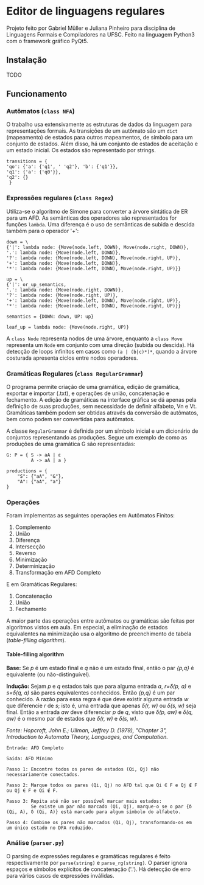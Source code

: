 # Editor de linguagens regulares
Projeto feito por Gabriel Müller e Juliana Pinheiro para disciplina de Linguagens Formais e Compiladores na UFSC. Feito na linguagem Python3 com o framework gráfico PyQt5.

## Instalação
TODO
## Funcionamento

### Autômatos (`class NFA`)
O trabalho usa extensivamente as estruturas de dados da linguagem para representações formais. As transições de um autômato são um `dict` (mapeamento) de estados para outros mapeamentos, de símbolo para um conjunto de estados. Além disso, há um conjunto de estados de aceitação e um estado inicial. Os estados são representado por strings.

    transitions = {
    'qo': {'a': {'q1', ' 'q2'}, 'b': {'q1'}},
    'q1': {'a': {'q0'}},
    'q2': {}
     }
### Expressões regulares (`class Regex`)
Utiliza-se o algoritmo de Simone para converter a árvore sintática de ER para um AFD. As semânticas dos operadores são representados for funções `lambda`. Uma diferença é o uso de semânticas de subida e descida também para o operador '+':

    down = \
    {'|': lambda node: {Move(node.left, DOWN), Move(node.right, DOWN)},
    '.': lambda node: {Move(node.left, DOWN)},
    '?': lambda node: {Move(node.left, DOWN), Move(node.right, UP)},
    '+': lambda node: {Move(node.left, DOWN)},
    '*': lambda node: {Move(node.left, DOWN), Move(node.right, UP)}}
        
    up = \
    {'|': or_up_semantics,
    '.': lambda node: {Move(node.right, DOWN)},
    '?': lambda node: {Move(node.right, UP)},
    '+': lambda node: {Move(node.left, DOWN), Move(node.right, UP)},
    '*': lambda node: {Move(node.left, DOWN), Move(node.right, UP)}}
    
    semantics = {DOWN: down, UP: up}
    
    leaf_up = lambda node: {Move(node.right, UP)}

A `class Node` representa nodos de uma árvore, enquanto a `class Move` representa um `Node` em conjunto com uma direção (subida ou descida). Há detecção de loops infinitos em casos como `(a | (b|c)*)*`, quando a árvore costurada apresenta ciclos entre nodos operadores.
### Gramáticas Regulares (`class RegularGrammar`)
O programa permite criação de uma gramática, edição de gramática, exportar e importar (.txt), e operações de união, concatenação e fechamento. A edição de gramáticas na interface gráfica se dá apenas pela definição de suas produções, sem necessidade de definir alfabeto, Vn e Vt. Gramáticas também podem ser obtidas através da conversão de autômatos, bem como podem ser convertidas para autômatos.

A classe `RegularGrammar` é definida por um símbolo inicial e um dicionário de conjuntos representando as produções. Segue um exemplo de como as produções de uma gramática G são representadas:
    
    G: P = { S -> aA | ε 
             A -> aA | a }

    productions = {
        "S": {"aA", "&"},
        "A": {"aA", "a"}
    }
   
### Operações
Foram implementas as seguintes operações em Autômatos Finitos:
1. Complemento
2. União
3. Diferença
4. Intersecção
5. Reverso
6. Minimização
7. Determinização
8. Transformação em AFD Completo

E em Gramáticas Regulares:
1. Concatenação
2. União
3. Fechamento

A maior parte das operações entre autômatos ou gramáticas são feitas por algoritmos vistos em aula. Em especial, a eliminação de estados equivalentes na minimização usa o algoritmo de preenchimento de tabela (*table-filling algorithm*).

#### Table-filling algorithm

**Base:** Se *p* é um estado final e *q* não é um estado final, então o par *{p,q}* é equivalente (ou não-distinguível).

**Indução:** Sejam *p* e *q* estados tais que para alguma entrada *a*, *r=δ(p, a)* e *s=δ(q, a)* são pares equivalentes conhecidos. Então *{p,q}* é um par conhecido. A razão para essa regra é que deve existir alguma entrada *w* que diferencie *r* de *s*; isto é, uma entrada que apenas *δ(r, w)* ou *δ(s, w)* seja final. Então a entrada *aw* deve diferenciar *p* de *q*, visto que *δ(p, aw)* e *δ(q, aw)* é o mesmo par de estados que *δ(r, w)* e *δ(s, w)*.

*Fonte: Hopcroft, John E.; Ullman, Jeffrey D. (1979), "Chapter 3", Introduction to Automata Theory, Languages, and Computation.*

    Entrada: AFD Completo

    Saída: AFD Mínimo

    Passo 1: Encontre todos os pares de estados (Qi, Qj) não necessariamente conectados.

    Passo 2: Marque todos os pares (Qi, Qj) no AFD tal que Qi ∈ F e Qj ∉ F ou Qj ∈ F e Qi ∉ F.

    Passo 3: Repita até não ser possível marcar mais estados:
             Se existe um par não marcado (Qi, Qj), marque-o se o par {δ (Qi, A), δ (Qi, A)} está marcado para algum símbolo do alfabeto.
             
    Passo 4: Combine os pares não marcados (Qi, Qj), transformando-os em um único estado no DFA reduzido.

### Análise (`parser.py`)
O parsing de expressões regulares e gramáticas regulares é feito respectivamente por `parse(string)` e `parse_rg(string)`. O parser ignora espaços e símbolos explícitos de concatenação ('.'). Há detecção de erro para vários casos de expressões inválidas.
